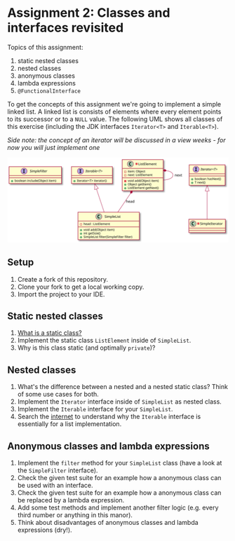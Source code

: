 # Assignment 2: Classes and interfaces revisited

Topics of this assignment:

1. static nested classes
2. nested classes
3. anonymous classes
4. lambda expressions
4. `@FunctionalInterface`

To get the concepts of this assignment we're going to implement a simple linked list.
A linked list is consists of elements where every element points to its successor or to a `NULL` value.
The following UML shows all classes of this exercise (including the JDK interfaces `Iterator<T>` and `Iterable<T>`).

_Side note: the concept of an iterator will be discussed in a view weeks - for now you will just implement one_

![Classes](images/class-spec.svg)

## Setup

1. Create a fork of this repository.
2. Clone your fork to get a local working copy.
3. Import the project to your IDE.

## Static nested classes

1. [What is a static class?](http://lmgtfy.com/?q=java+static+inner+class)
2. Implement the static class `ListElement` inside of `SimpleList`.
3. Why is this class static (and optimally `private`)?

## Nested classes

1. What's the difference between a nested and a nested static class? Think of some use cases for both.
2. Implement the `Iterator` interface inside of `SimpleList` as nested class.
3. Implement the `Iterable` interface for your `SimpleList`.
4. Search the [internet](https://www.google.com) to understand why the `Iterable` interface is essentially for a list implementation.

## Anonymous classes and lambda expressions

1. Implement the `filter` method for your `SimpleList` class (have a look at the `SimpleFilter` interface).
2. Check the given test suite for an example how a anonymous class can be used with an interface.
3. Check the given test suite for an example how a anonymous class can be replaced by a lambda expression.
4. Add some test methods and implement another filter logic (e.g. every third number or anything in this manor).
5. Think about disadvantages of anonymous classes and lambda expressions (dry!).